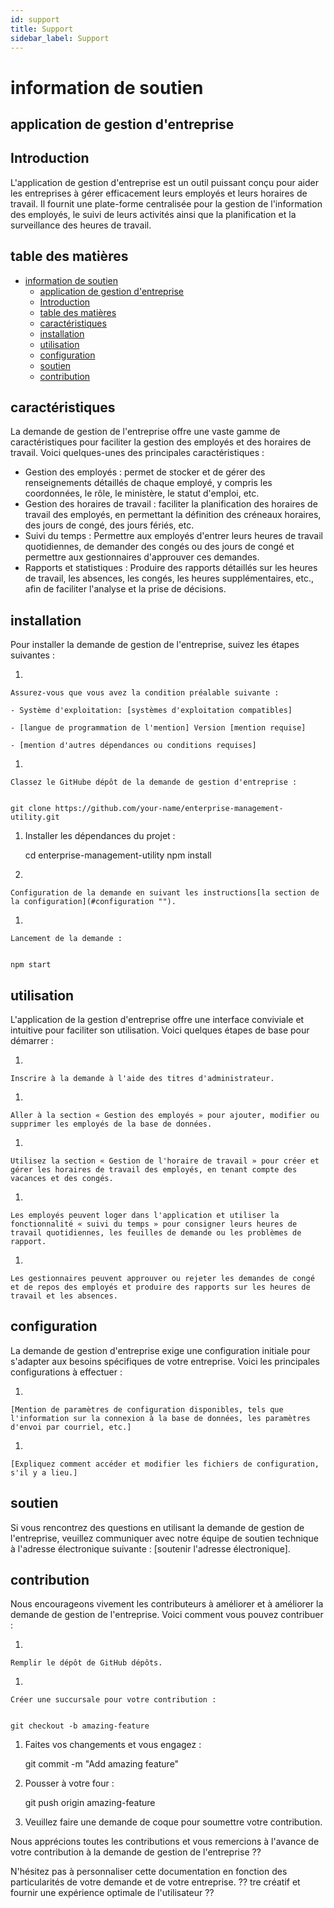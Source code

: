 ```yaml
---
id: support
title: Support
sidebar_label: Support
---
```


# information de soutien

## application de gestion d'entreprise

## Introduction

L'application de gestion d'entreprise est un outil puissant conçu pour aider les entreprises à gérer efficacement leurs employés et leurs horaires de travail. Il fournit une plate-forme centralisée pour la gestion de l'information des employés, le suivi de leurs activités ainsi que la planification et la surveillance des heures de travail.

## table des matières

- [information de soutien](#information-de-soutien)
  - [application de gestion d'entreprise](#application-de-gestion-dentreprise)
  - [Introduction](#introduction)
  - [table des matières](#table-des-matières)
  - [caractéristiques](#caractéristiques)
  - [installation](#installation)
  - [utilisation](#utilisation)
  - [configuration](#configuration)
  - [soutien](#soutien)
  - [contribution](#contribution)

## caractéristiques

La demande de gestion de l'entreprise offre une vaste gamme de caractéristiques pour faciliter la gestion des employés et des horaires de travail. Voici quelques-unes des principales caractéristiques :

- Gestion des employés : permet de stocker et de gérer des renseignements détaillés de chaque employé, y compris les coordonnées, le rôle, le ministère, le statut d'emploi, etc.
- Gestion des horaires de travail : faciliter la planification des horaires de travail des employés, en permettant la définition des créneaux horaires, des jours de congé, des jours fériés, etc.
- Suivi du temps : Permettre aux employés d'entrer leurs heures de travail quotidiennes, de demander des congés ou des jours de congé et permettre aux gestionnaires d'approuver ces demandes.
- Rapports et statistiques : Produire des rapports détaillés sur les heures de travail, les absences, les congés, les heures supplémentaires, etc., afin de faciliter l'analyse et la prise de décisions.

## installation

Pour installer la demande de gestion de l'entreprise, suivez les étapes suivantes :

1.

    Assurez-vous que vous avez la condition préalable suivante :
        
    - Système d'exploitation: [systèmes d'exploitation compatibles]
        
    - [langue de programmation de l'mention] Version [mention requise]
        
    - [mention d'autres dépendances ou conditions requises]

1.

    Classez le GitHube dépôt de la demande de gestion d'entreprise :


    git clone https://github.com/your-name/enterprise-management-utility.git

1. Installer les dépendances du projet :

    cd enterprise-management-utility
    npm install

1.

    Configuration de la demande en suivant les instructions[la section de la configuration](#configuration "").

1.

    Lancement de la demande :


    npm start

## utilisation

L'application de la gestion d'entreprise offre une interface conviviale et intuitive pour faciliter son utilisation. Voici quelques étapes de base pour démarrer :

1.

    Inscrire à la demande à l'aide des titres d'administrateur.

1.

    Aller à la section « Gestion des employés » pour ajouter, modifier ou supprimer les employés de la base de données.

1.

    Utilisez la section « Gestion de l'horaire de travail » pour créer et gérer les horaires de travail des employés, en tenant compte des vacances et des congés.

1.

    Les employés peuvent loger dans l'application et utiliser la fonctionnalité « suivi du temps » pour consigner leurs heures de travail quotidiennes, les feuilles de demande ou les problèmes de rapport.

1.

    Les gestionnaires peuvent approuver ou rejeter les demandes de congé et de repos des employés et produire des rapports sur les heures de travail et les absences.

## configuration

La demande de gestion d'entreprise exige une configuration initiale pour s'adapter aux besoins spécifiques de votre entreprise. Voici les principales configurations à effectuer :

1.

    [Mention de paramètres de configuration disponibles, tels que l'information sur la connexion à la base de données, les paramètres d'envoi par courriel, etc.]

1.

    [Expliquez comment accéder et modifier les fichiers de configuration, s'il y a lieu.]

## soutien

Si vous rencontrez des questions en utilisant la demande de gestion de l'entreprise, veuillez communiquer avec notre équipe de soutien technique à l'adresse électronique suivante : [soutenir l'adresse électronique].

## contribution

Nous encourageons vivement les contributeurs à améliorer et à améliorer la demande de gestion de l'entreprise. Voici comment vous pouvez contribuer :

1.

    Remplir le dépôt de GitHub dépôts.

1.

    Créer une succursale pour votre contribution :


    git checkout -b amazing-feature

1. Faites vos changements et vous engagez :

    git commit -m "Add amazing feature"

1. Pousser à votre four :

    git push origin amazing-feature

1. Veuillez faire une demande de coque pour soumettre votre contribution.

Nous apprécions toutes les contributions et vous remercions à l'avance de votre contribution à la demande de gestion de l'entreprise ⁇

N'hésitez pas à personnaliser cette documentation en fonction des particularités de votre demande et de votre entreprise. ⁇ tre créatif et fournir une expérience optimale de l'utilisateur ⁇

